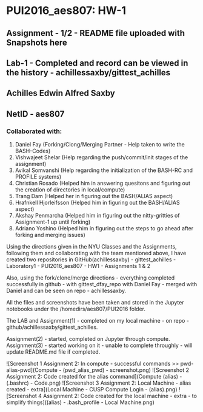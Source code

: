 # PUI2016_aes807: HW-1

## Assignment - 1/2 - README file uploaded with Snapshots here
## Lab-1 - Completed and record can be viewed in the history - achillessaxby/gittest_achilles

## Achilles Edwin Alfred Saxby
## NetID - aes807

### Collaborated with:

1. Daniel Fay (Forking/Clong/Merging Partner - Help taken to write the BASH-Codes)
2. Vishwajeet Shelar (Help regarding the push/commit/init stages of the assignment)
3. Avikal Somvanshi (Help regarding the initialization of the BASH-RC and PROFILE systems)
4. Christian Rosado (Helped him in answering quesitons and figuring out the creation of directories in local/compute)
5. Trang Dam (Helped her in figuring out the BASH/ALIAS aspect)
6. Hrafnkell Hjorleifsson (Helped him in figuring out the BASH/ALIAS aspect)
7. Akshay Penmarcha (Helped him in figuring out the nitty-gritties of Assignment-1 up until forking)
8. Adriano Yoshino (Helped him in figuring out the steps to go ahead after forking and merging issues)


Using the directions given in the NYU Classes and the Assignments, following them and collaborating with the team mentioned above, I have created two repositories in GitHub(achillessaxby)
    - gittest_achilles - Laboratory1
    - PUI2016_aes807 - HW1 - Assignments 1 & 2

Also, using the fork/clone/merge directions - everything completed successfully in github - with gittest_dfay_repo with Daniel Fay - merged with Daniel and can be seen on repo - achillessaxby.

All the files and screenshots have been taken and stored in the Jupyter notebooks under the /homedirs/aes807/PUI2016 folder.

The LAB and Assignment(1) - completed on my local machine - on repo - github/achillessaxby/gittest_achilles.

Assignment(2) - started, completed on Jupyter through compute.
Assignment(3) - started working on it - unable to complete throughly - will update README.md file if completed.

![Screenshot 1 Assignment 2: In compute - successful commands >> pwd-alias-pwd](Compute - (pwd_alias_pwd) - screenshot.png)
![Screenshot 2 Assignment 2: Code created for the alias command](Compute (alias) - (.bashrc) - Code.png)
![Screenshot 3 Assignment 2: Local Machine - alias created - extra](Local Machine - CUSP Compute Login - (alias).png)
![Screenshot 4 Assignment 2: Code created for the local machine - extra - to simplify things]((alias) - .bash_profile - Local Machine.png)
